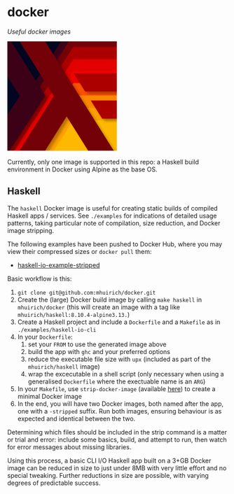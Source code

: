 # docker

*Useful docker images*

[![Project Logo][logo]][logo-large]

Currently, only one image is supported in this repo: a Haskell build environment
in Docker using Alpine as the base OS.

## Haskell

The `haskell` Docker image is useful for creating static builds of compiled
Haskell apps / services. See `./examples` for indications of detailed
usage patterns, taking particular note of compilation, size reduction, and
Docker image stripping.

The following examples have been pushed to Docker Hub, where you may view their
compressed sizes or `docker pull` them:

* [haskell-io-example-stripped](https://hub.docker.com/r/mhuirich/haskell-io-example-stripped/tags?page=1&ordering=last_updated)

Basic workflow is this:

1. `git clone git@github.com:mhuirich/docker.git`
1. Create the (large) Docker build image by calling `make haskell` in
   `mhuirich/docker` (this will create an image with a tag like
   `mhuirich/haskell:8.10.4-alpine3.13.`)
1. Create a Haskell project and include a `Dockerfile` and a `Makefile` as in
   `./examples/haskell-io-cli`
1. In your `Dockerfile`:
   1. set your `FROM` to use the generated image above
   1. build the app with `ghc` and your preferred options
   1. reduce the executable file size with `upx` (included as part of the
      `mhuirich/haskell` image)
   1. wrap the excecutable in a shell script (only necessary when using a
      generalised `Dockerfile` where the exectuable name is an `ARG`)
1. In your `Makefile`, use `strip-docker-image`
   (available [here](https://github.com/mvanholsteijn/strip-docker-image))
   to create a minimal Docker image
1. In the end, you will have two Docker images, both named after the app, one
   with a `-stripped` suffix. Run both images, ensuring behaviour is as
   expected and identical between the two.

Determining which files should be included in the strip command is a matter or
trial and error: include some basics, build, and attempt to run, then watch for
error messages about missing libraries.

Using this process, a basic CLI I/O Haskell app built on a 3+GB Docker image can
be reduced in size to just under 8MB with very little effort and no special
tweaking. Further reductions in size are possible, with varying degrees of
predictable success.


[//]: ---Named-Links---

[logo]: https://raw.githubusercontent.com/mhuirich/resources/main/images/Logo-v4.0-small.jpg
[logo-large]: https://raw.githubusercontent.com/mhuirich/resources/main/images/Logo-v4.0.png
